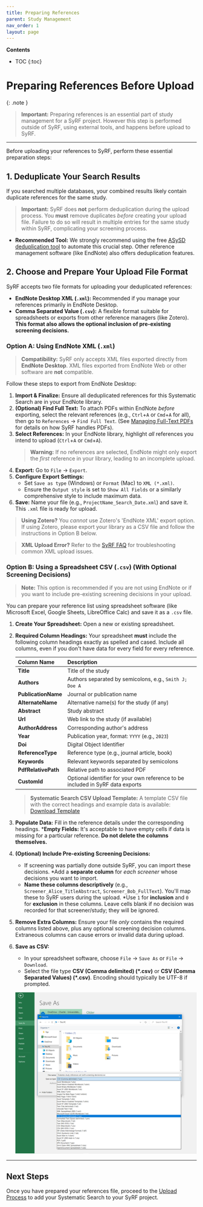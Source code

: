 ```yaml
---
title: Preparing References
parent: Study Management
nav_order: 1
layout: page
---
```



**Contents**

* TOC
{:toc}

# Preparing References Before Upload
{: .note }
> **Important:** Preparing references is an essential part of study management for a SyRF project. However this step is performed outside of SyRF, using external tools, and happens before upload to SyRF.

---

Before uploading your references to SyRF, perform these essential preparation steps:


## 1. Deduplicate Your Search Results

If you searched multiple databases, your combined results likely contain duplicate references for the same study.

> **Important:** SyRF does **not** perform deduplication during the upload process. You **must** remove duplicates *before* creating your upload file. Failure to do so will result in multiple entries for the same study within SyRF, complicating your screening process.

* **Recommended Tool:** We strongly recommend using the free [ASySD deduplication tool](https://camarades.shinyapps.io/ASySD/) to automate this crucial step. Other reference management software (like EndNote) also offers deduplication features.

## 2. Choose and Prepare Your Upload File Format

SyRF accepts two file formats for uploading your deduplicated references:

* **EndNote Desktop XML (`.xml`):** Recommended if you manage your references primarily in EndNote Desktop.
* **Comma Separated Value (`.csv`):** A flexible format suitable for spreadsheets or exports from other reference managers (like Zotero). **This format also allows the optional inclusion of pre-existing screening decisions.**

### Option A: Using EndNote XML (`.xml`)

> **Compatibility:** SyRF only accepts XML files exported directly from **EndNote Desktop**. XML files exported from EndNote Web or other software are **not** compatible.

Follow these steps to export from EndNote Desktop:

1. **Import & Finalize:** Ensure all deduplicated references for this Systematic Search are in your EndNote library.
2. **(Optional) Find Full Text:** To attach PDFs within EndNote *before* exporting, select the relevant references (e.g., `Ctrl`+`A` or `Cmd`+`A` for all), then go to `References` -> `Find Full Text`. (See [Managing Full-Text PDFs](manage-pdfs.html) for details on how SyRF handles PDFs).
3. **Select References:** In your EndNote library, highlight *all* references you intend to upload (`Ctrl`+`A` or `Cmd`+`A`).
    > **Warning:** If no references are selected, EndNote might only export the *first* reference in your library, leading to an incomplete upload.
4. **Export:** Go to `File` -> `Export`.
5. **Configure Export Settings:**
    * Set `Save as type` (Windows) or `Format` (Mac) to `XML (*.xml)`.
    * Ensure the `Output style` is set to `Show All Fields` or a similarly comprehensive style to include maximum data.
6. **Save:** Name your file (e.g., `ProjectName_Search_Date.xml`) and save it. This `.xml` file is ready for upload.

> **Using Zotero?**
> You *cannot* use Zotero's 'EndNote XML' export option. If using Zotero, please export your library as a CSV file and follow the instructions in Option B below.

> **XML Upload Error?**
> Refer to the [SyRF FAQ](https://syrf.org.uk/faq) for troubleshooting common XML upload issues.

### Option B: Using a Spreadsheet CSV (`.csv`) (With Optional Screening Decisions)

> **Note:** This option is recommended if you are not using EndNote or if you want to include pre-existing screening decisions in your upload.

You can prepare your reference list using spreadsheet software (like Microsoft Excel, Google Sheets, LibreOffice Calc) and save it as a `.csv` file.

1. **Create Your Spreadsheet:** Open a new or existing spreadsheet.
2. **Required Column Headings:** Your spreadsheet **must** include the following column headings exactly as spelled and cased. Include all columns, even if you don't have data for every field for every reference.

    | Column Name       | Description                                              |
    |-------------------|----------------------------------------------------------|
    | **Title**         | Title of the study                                       |
    | **Authors**       | Authors separated by semicolons, e.g., `Smith J; Doe A`  |
    | **PublicationName** | Journal or publication name                              |
    | **AlternateName** | Alternative name(s) for the study (if any)               |
    | **Abstract**      | Study abstract                                           |
    | **Url**           | Web link to the study (if available)                     |
    | **AuthorAddress** | Corresponding author's address                           |
    | **Year**          | Publication year, format: `YYYY` (e.g., `2023`)          |
    | **Doi**           | Digital Object Identifier                                |
    | **ReferenceType** | Reference type (e.g., journal article, book)             |
    | **Keywords**      | Relevant keywords separated by semicolons                |
    | **PdfRelativePath** | Relative path to associated PDF                          |
    | **CustomId**      | Optional identifier for your own reference to be included in SyRF data exports|

    >**Systematic Search CSV Upload Template:** A template CSV file with the correct headings and example data is available: [Download Template](https://syrf.org.uk/assets/pdfs/Example_systematic_search_upload.csv)

3. **Populate Data:** Fill in the reference details under the corresponding headings.
    ***Empty Fields:** It's acceptable to have empty cells if data is missing for a particular reference. **Do not delete the columns themselves.**
4. **(Optional) Include Pre-existing Screening Decisions:**
    * If screening was partially done outside SyRF, you can import these decisions.
    *Add a **separate column** for *each screener* whose decisions you want to import.
    * **Name these columns descriptively** (e.g., `Screener_Alice_TitleAbstract`, `Screener_Bob_FullText`). You'll map these to SyRF users during the upload.
    *Use `1` for **inclusion** and `0` for **exclusion** in these columns. Leave cells blank if no decision was recorded for that screener/study; they will be ignored.
5. **Remove Extra Columns:** Ensure your file *only* contains the required columns listed above, plus any optional screening decision columns. Extraneous columns can cause errors or invalid data during upload.
6. **Save as CSV:**
    * In your spreadsheet software, choose `File` -> `Save As` or `File` -> `Download`.
    * Select the file type **CSV (Comma delimited) (\*.csv)** or **CSV (Comma Separated Values) (\*.csv)**. Encoding should typically be UTF-8 if prompted.

    ![Screenshot showing how to save as CSV in Excel](figs/save_csv.png)

---

## Next Steps

Once you have prepared your references file, proceed to the [Upload Process](upload-search.html) to add your Systematic Search to your SyRF project.
